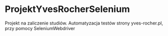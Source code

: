 # ProjektYvesRocherSelenium
Projekt na zaliczenie studiów. Automatyzacja testów strony yves-rocher.pl, przy pomocy SeleniumWebdriver
